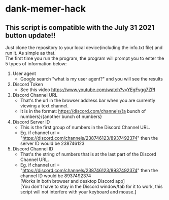 # dank-memer-hack
## This script is compatible with the July 31 2021 button update!!
Just clone the repository to your local device(including the info.txt file) and run it. As simple as that.\
The first time you run the program, the program will prompt you to enter the 5 types of information below:
1. User agent
   - Google search "what is my user agent?" and you will see the results
2. Discord Token
   - See this video https://www.youtube.com/watch?v=YEgFvgg7ZPI 
3. Discord Channel URL
   - That's the url in the browser address bar when you are currently viewing a text channel.
   - It is in the format: https://discord.com/channels/{a bunch of numbers}/{another bunch of numbers}
4. Discord Server ID
   - This is the first group of numbers in the Discord Channel URL.
   - Eg. if channel url = "https://discord.com/channels/238746123/8937492374" then the server ID would be 238746123
5. Discord Channel ID
   - That's the string of numbers that is at the last part of the Discord Channel URL.
   - Eg. if channel url = "https://discord.com/channels/238746123/8937492374" then the channel ID would be 8937492374\
\[Works in both browser and desktop Discord app\]\
\[You don't have to stay in the Discord window/tab for it to work, this script will not interfere with your keyboard and mouse.\]

